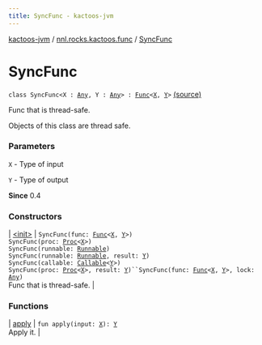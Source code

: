 ```yaml
---
title: SyncFunc - kactoos-jvm
---
```


[kactoos-jvm](../../index.html) / [nnl.rocks.kactoos.func](../index.html) / [SyncFunc](./index.html)

# SyncFunc

`class SyncFunc<X : `[`Any`](https://kotlinlang.org/api/latest/jvm/stdlib/kotlin/-any/index.html)`, Y : `[`Any`](https://kotlinlang.org/api/latest/jvm/stdlib/kotlin/-any/index.html)`> : `[`Func`](../../nnl.rocks.kactoos/-func/index.html)`<`[`X`](index.html#X)`, `[`Y`](index.html#Y)`>` [(source)](https://github.com/neonailol/kactoos/blob/master/kactoos-jvm/src/main/kotlin/nnl/rocks/kactoos/func/SyncFunc.kt#L16)

Func that is thread-safe.

Objects of this class are thread safe.

### Parameters

`X` - Type of input

`Y` - Type of output

**Since**
0.4

### Constructors

| [&lt;init&gt;](-init-.html) | `SyncFunc(func: `[`Func`](../../nnl.rocks.kactoos/-func/index.html)`<`[`X`](index.html#X)`, `[`Y`](index.html#Y)`>)`<br>`SyncFunc(proc: `[`Proc`](../../nnl.rocks.kactoos/-proc/index.html)`<`[`X`](index.html#X)`>)`<br>`SyncFunc(runnable: `[`Runnable`](http://docs.oracle.com/javase/8/docs/api/java/lang/Runnable.html)`)`<br>`SyncFunc(runnable: `[`Runnable`](http://docs.oracle.com/javase/8/docs/api/java/lang/Runnable.html)`, result: `[`Y`](index.html#Y)`)`<br>`SyncFunc(callable: `[`Callable`](http://docs.oracle.com/javase/8/docs/api/java/util/concurrent/Callable.html)`<`[`Y`](index.html#Y)`>)`<br>`SyncFunc(proc: `[`Proc`](../../nnl.rocks.kactoos/-proc/index.html)`<`[`X`](index.html#X)`>, result: `[`Y`](index.html#Y)`)``SyncFunc(func: `[`Func`](../../nnl.rocks.kactoos/-func/index.html)`<`[`X`](index.html#X)`, `[`Y`](index.html#Y)`>, lock: `[`Any`](https://kotlinlang.org/api/latest/jvm/stdlib/kotlin/-any/index.html)`)`<br>Func that is thread-safe. |

### Functions

| [apply](apply.html) | `fun apply(input: `[`X`](index.html#X)`): `[`Y`](index.html#Y)<br>Apply it. |

